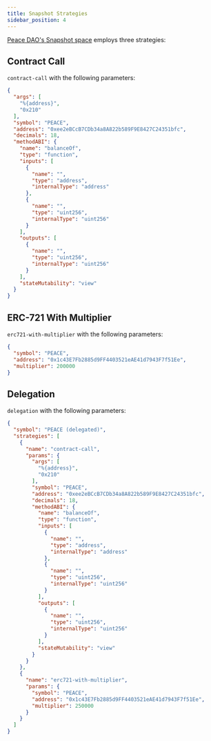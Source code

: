 ```yaml
---
title: Snapshot Strategies
sidebar_position: 4
---
```


[Peace DAO's Snapshot space](https://snapshot.org/#/peace.movedao.eth) employs three strategies:

## Contract Call

`contract-call` with the following parameters:

```json
{
  "args": [
    "%{address}",
    "0x210"
  ],
  "symbol": "PEACE",
  "address": "0xee2eBCcB7CDb34a8A822b589F9E8427C24351bfc",
  "decimals": 18,
  "methodABI": {
    "name": "balanceOf",
    "type": "function",
    "inputs": [
      {
        "name": "",
        "type": "address",
        "internalType": "address"
      },
      {
        "name": "",
        "type": "uint256",
        "internalType": "uint256"
      }
    ],
    "outputs": [
      {
        "name": "",
        "type": "uint256",
        "internalType": "uint256"
      }
    ],
    "stateMutability": "view"
  }
}
```

## ERC-721 With Multiplier

`erc721-with-multiplier` with the following parameters:

```json
{
  "symbol": "PEACE",
  "address": "0x1c43E7Fb2885d9FF4403521eAE41d7943F7f51Ee",
  "multiplier": 200000
}
```

## Delegation

`delegation` with the following parameters:

```json
{
  "symbol": "PEACE (delegated)",
  "strategies": [
    {
      "name": "contract-call",
      "params": {
        "args": [
          "%{address}",
          "0x210"
        ],
        "symbol": "PEACE",
        "address": "0xee2eBCcB7CDb34a8A822b589F9E8427C24351bfc",
        "decimals": 18,
        "methodABI": {
          "name": "balanceOf",
          "type": "function",
          "inputs": [
            {
              "name": "",
              "type": "address",
              "internalType": "address"
            },
            {
              "name": "",
              "type": "uint256",
              "internalType": "uint256"
            }
          ],
          "outputs": [
            {
              "name": "",
              "type": "uint256",
              "internalType": "uint256"
            }
          ],
          "stateMutability": "view"
        }
      }
    },
    {
      "name": "erc721-with-multiplier",
      "params": {
        "symbol": "PEACE",
        "address": "0x1c43E7Fb2885d9FF4403521eAE41d7943F7f51Ee",
        "multiplier": 250000
      }
    }
  ]
}
```
